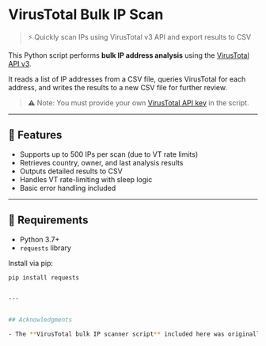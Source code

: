 # VirusTotal Bulk IP Scan

> ⚡ Quickly scan IPs using VirusTotal v3 API and export results to CSV

This Python script performs **bulk IP address analysis** using the [VirusTotal API v3](https://developers.virustotal.com/reference/ip-object).

It reads a list of IP addresses from a CSV file, queries VirusTotal for each address, and writes the results to a new CSV file for further review.

> ⚠️ Note: You must provide your own [VirusTotal API key](https://www.virustotal.com/gui/my-apikey) in the script.

---

## 🔧 Features

- Supports up to 500 IPs per scan (due to VT rate limits)
- Retrieves country, owner, and last analysis results
- Outputs detailed results to CSV
- Handles VT rate-limiting with sleep logic
- Basic error handling included

---

## 🐍 Requirements

- Python 3.7+
- `requests` library

Install via pip:

```bash
pip install requests


---


## Acknowledgments

- The **VirusTotal bulk IP scanner script** included here was originally written by **Ch. Jnana Ramakrishna (_ph1nx_)** and is used under the [MIT License]. See the script header for full attribution and license details. Sourced from [ph1nx/VirusTotal-Bulk-IP-Scanner] on GitHub. :contentReference[oaicite:1]{index=1}


